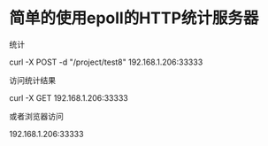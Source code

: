 # 简单的使用epoll的HTTP统计服务器

统计

curl -X POST -d "/project/test8" 192.168.1.206:33333

访问统计结果

curl -X GET 192.168.1.206:33333

或者浏览器访问

192.168.1.206:33333
